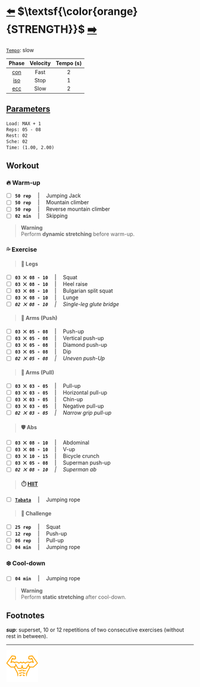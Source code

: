 # [:arrow_left:][prev] $\textsf{\color{orange}{STRENGTH}}$ [:arrow_right:][next]

[`Tempo`](../glossary.md#t)\: slow

|Phase                  |Velocity|Tempo (s)|
|:---------------------:|:------:|:-------:|
|[con](../glossary.md#c)|Fast    |2        |
|[iso](../glossary.md#i)|Stop    |1        |
|[ecc](../glossary.md#e)|Slow    |2        |

## [Parameters](../training.md#parameters)

```plaintext
Load: MAX + 1
Reps: 05 - 08
Rest: 02
Sche: 02
Time: (1.00, 2.00)
```

## Workout

### :fire: Warm-up

+ [ ] **`50 rep`** &emsp;\|&emsp; Jumping Jack
+ [ ] **`50 rep`** &emsp;\|&emsp; Mountain climber
+ [ ] **`50 rep`** &emsp;\|&emsp; Reverse mountain climber
+ [ ] **`02 min`** &emsp;\|&emsp; Skipping

> **Warning**  
> Perform **dynamic stretching** before warm-up\.

### :sweat_drops: Exercise

> #### :leg: Legs

+ [ ] **`03 ⨉ 08 - 10`** &emsp;\|&emsp; Squat
+ [ ] **`03 ⨉ 08 - 10`** &emsp;\|&emsp; Heel raise
+ [ ] **`03 ⨉ 08 - 10`** &emsp;\|&emsp; Bulgarian split squat
+ [ ] **`03 ⨉ 08 - 10`** &emsp;\|&emsp; Lunge
+ [ ] _**`02 ⨉ 08 - 10`** &emsp;\|&emsp; Single-leg glute bridge_

> #### :muscle: Arms (Push)

+ [ ] **`03 ⨉ 05 - 08`** &emsp;\|&emsp; Push-up
+ [ ] **`03 ⨉ 05 - 08`** &emsp;\|&emsp; Vertical push-up
+ [ ] **`03 ⨉ 05 - 08`** &emsp;\|&emsp; Diamond push-up
+ [ ] **`03 ⨉ 05 - 08`** &emsp;\|&emsp; Dip
+ [ ] _**`02 ⨉ 05 - 08`** &emsp;\|&emsp; Uneven push-Up_

> #### :muscle: Arms (Pull)

+ [ ] **`03 ⨉ 03 - 05`** &emsp;\|&emsp; Pull-up
+ [ ] **`03 ⨉ 03 - 05`** &emsp;\|&emsp; Horizontal pull-up
+ [ ] **`03 ⨉ 03 - 05`** &emsp;\|&emsp; Chin-up
+ [ ] **`03 ⨉ 03 - 05`** &emsp;\|&emsp; Negative pull-up
+ [ ] _**`02 ⨉ 03 - 05`** &emsp;\|&emsp; Narrow grip pull-up_

> #### :shield: Abs

+ [ ] **`03 ⨉ 08 - 10`** &emsp;\|&emsp; Abdominal
+ [ ] **`03 ⨉ 08 - 10`** &emsp;\|&emsp; V-up
+ [ ] **`03 ⨉ 10 - 15`** &emsp;\|&emsp; Bicycle crunch
+ [ ] **`03 ⨉ 05 - 08`** &emsp;\|&emsp; Superman push-up
+ [ ] _**`02 ⨉ 08 - 10`** &emsp;\|&emsp; Superman ab_

> #### :stopwatch: [HIIT][abcd]

+ [ ] [**`Tabata`**][abcd] &emsp;\|&emsp; Jumping rope

> #### :triangular_flag_on_post: Challenge

+ [ ] **`25 rep`** &emsp;\|&emsp; Squat
+ [ ] **`12 rep`** &emsp;\|&emsp; Push-up
+ [ ] **`06 rep`** &emsp;\|&emsp; Pull-up
+ [ ] **`04 min`** &emsp;\|&emsp; Jumping rope

### :snowflake: Cool-down

+ [ ] **`04 min`** &emsp;\|&emsp; Jumping rope

> **Warning**  
> Perform **static stretching** after cool-down\.

## Footnotes

_**sup**_\: superset, 10 or 12 repetitions of two consecutive exercises \(without rest in between\)\.

---

[![Man's abdominals](../../src/six_pack_little.svg)](../training.md "Home")

[abcd]: ../glossary.md "Glossary"
[next]: ../trainings/power.md "Power training"
[prev]: ../trainings/endurance.md "Endurance training"
